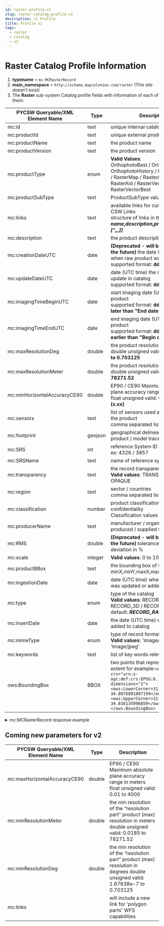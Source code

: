 ```yaml
---
id: raster-profile-v1
slug: raster-catalog-profile-v1
description: v1 Profile
title: Profile v1
tags:
  - raster
  - catalog
  - v1
---
```


# Raster Catalog Profile Information

1. **typename** = `mc:MCRasterRecord`
2. **main_namespace** = `http://schema.mapcolonies.com/raster` (This site doesn't exist)
3. The **Raster** sub-system Catalog profile fields with information of each of them:

| **PYCSW Queryable/XML <br/> Element Name** | **Type** | **Description** |
| ----------- | ----------- | ----------- |
| mc:id | text | unique internal catalog item id |
| mc:productId | text | unique external product id |
| mc:productName | text | the product name |
| mc:productVersion | text | the product version |
| mc:productType | enum  | **Valid Values**: <br/> OrthophotoBest / Orthophoto / OrthophotoHistory / RasterMapBest / RasterMap / RasterAidBest / RasterAid / RasterVector / RasterVectorBest |
| mc:productSubType | text | ProductSubType values |
| mc:links | text | available links for current product CSW Links <br /> structure of links in the format ***name,description,protocol,url[^„,[^„,]]*** |
| mc:description | text | the product description |
| mc:creationDateUTC | date | **(Deprecated - will be removed in the future)** the date (UTC time) when raw product was created <br/> supported format: **dd/mm/yyyy** |
| mc:updateDateUTC | date | date (UTC time) the record got and update in catalog <br/> supported format: **dd/mm/yyyy** |
| mc:imagingTimeBeginUTC | date | start imaging date (UTC time) of raw product <br/> supported format: **dd/mm/yyyy  (not later than "End date")** |
| mc:imagingTimeEndUTC | date | end imaging date (UTC time) of raw product <br/> supported format: **dd/mm/yyyy  (not earlier than "Begin date")** |
| mc:maxResolutionDeg | double | the product resolution in degrees <br/> double unsigned valid: **1.67638e-7 to 0.703125** |
| mc:maxResolutionMeter | double | the product resolution in meters <br/> double unsigned valid: **0.0185 to 78271.52** |
| mc:minHorizontalAccuracyCE90 | double | EP90 / CE90 Maximum absolute plane accuracy range in meters <br/> float unsigned valid: **0.01 to 4000 (x.xx)** |
| mc:sensors | text | list of sensors used as a source for the product <br/> comma separated list |
| mc:footprint | geojson | geographical delineation of the product / model trace |
| mc:SRS | int | reference System ID (EPSG), <br /> ex: 4326 / 3857 |
| mc:SRSName | text | name of reference system |
| mc:transparency | text | the record transparency <br /> **Valid values**:  TRANSPARENT / OPAQUE  |
| mc:region | text | sector / countries <br/> comma separated list |
| mc:classification | number | product classification / confidentiality <br /> Classification values (3-6)
| mc:producerName | text | manufacturer / organization that produced / supplied the product |
| mc:RMS | double | **(Deprecated - will be removed in the future)** tolerance, standard deviation in % |
| mc:scale | integer | **Valid values**: 0 to 100000000 |
| mc:productBBox | text | the bounding box of the product minX,minY,maxX,maxY |
| mc:ingestionDate | date | date (UTC time) when product data was updated or added to catalog |
| mc:type | enum | type of the catalog <br /> **Valid values**:  RECORD_RASTER / RECORD_3D / RECORD_DEM <br /> default: ***RECORD_RASTER***|
| mc:insertDate | date | the date (UTC time) when item was added to catalog |
| mc:mimeType | enum | type of record format <br /> **Valid values**:  'image/png' and 'image/jpeg' |
| mc:keywords | text | list of key words relevant for product |
| ows:BoundingBox | BBOX | two points that represent the record extent for example:```<ows:BoundingBox crs="urn:x-ogc:def:crs:EPSG:6.11:4326" dimensions="2"><ows:LowerCorner>31.9042863434239 34.8076891807199</ows:LowerCorner><ows:UpperCorner>31.9118071956932 34.816135996859</ows:UpperCorner></ows:BoundingBox>``` |

<details>
  <summary>mc:MCRasterRecord response example</summary>

  ``` xml title="mc:MCRasterRecord"
    <mc:MCRasterRecord>
        <mc:classification>6</mc:classification>
        <mc:creationDateUTC>2023-11-06T23:51:11Z</mc:creationDateUTC>
        <mc:description>test desription</mc:description>
        <mc:footprint>{"type":"Polygon","coordinates":[[[34.388709841231474,31.435415286905005],[34.606444758516666,31.435415286905005],[34.606444758516666,31.623449225481167],[34.388709841231474,31.623449225481167],[34.388709841231474,31.435415286905005]]]}</mc:footprint>
        <mc:id>045eaa61-8f61-48d3-a240-4b02a683eca3</mc:id>
        <mc:ingestionDate>2024-10-05T08:49:54Z</mc:ingestionDate>
        <mc:insertDate>2023-11-06T23:51:11Z</mc:insertDate>
        <mc:links scheme="WMS" name="teset_north-Orthophoto" description="">https://raster-mapproxy-int-nginx-route/api/raster/v1/service?REQUEST=GetCapabilities</mc:links>
        <mc:links scheme="WMS_BASE" name="teset_north-Orthophoto" description="">https://raster-mapproxy-int-nginx-route/api/raster/v1/wms</mc:links>
        <mc:links scheme="WMTS" name="teset_north-Orthophoto" description="">https://raster-mapproxy-int-nginx-route/api/raster/v1/wmts/1.0.0/WMTSCapabilities.xml</mc:links>
        <mc:links scheme="WMTS_KVP" name="teset_north-Orthophoto" description="">https://raster-mapproxy-int-nginx-route/api/raster/v1/service?REQUEST=GetCapabilities&amp;SERVICE=WMTS</mc:links>
        <mc:links scheme="WMTS_BASE" name="teset_north-Orthophoto" description="">https://raster-mapproxy-int-nginx-route/api/raster/v1/wmts</mc:links>
        <mc:maxResolutionDeg>0.072</mc:maxResolutionDeg>
        <mc:maxResolutionMeter>0.15</mc:maxResolutionMeter>
        <mc:minHorizontalAccuracyCE90>50.0</mc:minHorizontalAccuracyCE90>
        <mc:producerName>IDFMU</mc:producerName>
        <mc:productBBox>34.388709841231474,31.435415286905005,34.606444758516666,31.623449225481167</mc:productBBox>
        <mc:productId>teset_north</mc:productId>
        <mc:productName>test noth</mc:productName>
        <mc:productType>Orthophoto</mc:productType>
        <mc:productVersion>2.0</mc:productVersion>
        <mc:region>test</mc:region>
        <mc:sensors>UNIDENTIFIED,FEATURE</mc:sensors>
        <mc:imagingTimeEndUTC>2023-11-05T09:31:00Z</mc:imagingTimeEndUTC>
        <mc:imagingTimeBeginUTC>2023-11-01T09:31:00Z</mc:imagingTimeBeginUTC>
        <mc:SRS>4326</mc:SRS>
        <mc:SRSName>WGS84GEO</mc:SRSName>
        <mc:transparency>OPAQUE</mc:transparency>
        <mc:type>RECORD_RASTER</mc:type>
        <mc:updateDateUTC>2024-04-10T08:02:01Z</mc:updateDateUTC>
        <ows:BoundingBox crs="urn:x-ogc:def:crs:EPSG:6.11:4326" dimensions="2">
            <ows:LowerCorner>31.435415286905005 34.388709841231474</ows:LowerCorner>
            <ows:UpperCorner>31.623449225481167 34.606444758516666</ows:UpperCorner>
        </ows:BoundingBox>
    </mc:MCRasterRecord>
  ```
</details>


## Coming new parameters for v2

| **PYCSW Queryable/XML <br/> Element Name** | **Type** | **Description** |
| ----------- | ----------- | ----------- |
| mc:maxHorizontalAccuracyCE90 | double | EP90 / CE90 Maximum absolute plane accuracy range in meters float unsigned valid: 0.01 to 4000 |
| mc:minResolutionMeter | double | the min resolution of the “resolution part” product (max) resolution in meters double unsigned valid: 0.0185 to 78271.52 |
| mc:minResolutionDeg | double | the min resolution of the “resolution part” product (max) resolution in degrees double unsigned valid: 1.67638e-7 to 0.703125 |
mc:links | | will include a new link for 'polygon parts' WFS capabilities
